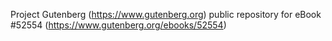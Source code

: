 Project Gutenberg (https://www.gutenberg.org) public repository for
eBook #52554 (https://www.gutenberg.org/ebooks/52554)
